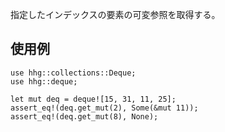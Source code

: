 指定したインデックスの要素の可変参照を取得する。

## 使用例

```
use hhg::collections::Deque;
use hhg::deque;

let mut deq = deque![15, 31, 11, 25];
assert_eq!(deq.get_mut(2), Some(&mut 11));
assert_eq!(deq.get_mut(8), None);
```
